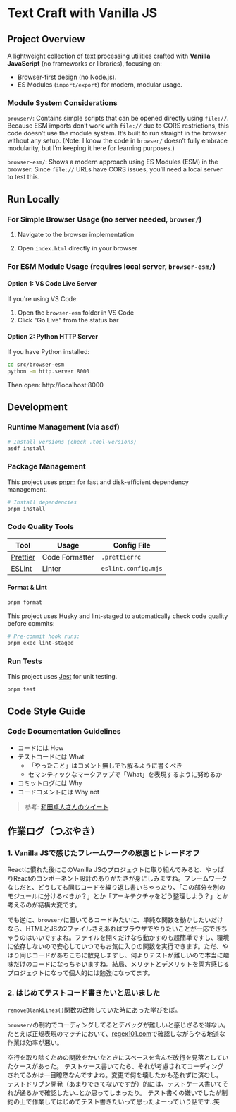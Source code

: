 # Text Craft with Vanilla JS

## Project Overview

A lightweight collection of text processing utilities crafted with **Vanilla JavaScript** (no frameworks or libraries), focusing on:

- Browser-first design (no Node.js).
- ES Modules (`import/export`) for modern, modular usage.

### Module System Considerations

`browser/`: Contains simple scripts that can be opened directly using `file://`. Because ESM imports don’t work with `file://` due to CORS restrictions, this code doesn’t use the module system. It’s built to run straight in the browser without any setup. (Note: I know the code in `browser/` doesn’t fully embrace modularity, but I’m keeping it here for learning purposes.)

`browser-esm/`: Shows a modern approach using ES Modules (ESM) in the browser. Since `file://` URLs have CORS issues, you’ll need a local server to test this.

## Run Locally

### For Simple Browser Usage (no server needed, `browser/`)

1. Navigate to the browser implementation

2. Open `index.html` directly in your browser

### For ESM Module Usage (requires local server, `browser-esm/`)

#### Option 1: VS Code Live Server

If you're using VS Code:

1. Open the `browser-esm` folder in VS Code
2. Click "Go Live" from the status bar

#### Option 2: Python HTTP Server

If you have Python installed:

```sh
cd src/browser-esm
python -m http.server 8000
```

Then open: http://localhost:8000

## Development

### Runtime Management (via asdf)

```sh
# Install versions (check .tool-versions)
asdf install
```

### Package Management

This project uses [pnpm](https://pnpm.io/) for fast and disk-efficient dependency management.

```sh
# Install dependencies
pnpm install
```

### Code Quality Tools

| Tool                             | Usage          | Config File         |
| -------------------------------- | -------------- | ------------------- |
| [Prettier](https://prettier.io/) | Code Formatter | `.prettierrc`       |
| [ESLint](https://eslint.org/)    | Linter         | `eslint.config.mjs` |

#### Format & Lint

```sh
pnpm format
```

This project uses Husky and lint-staged to automatically check code quality before commits:

```sh
# Pre-commit hook runs:
pnpm exec lint-staged
```

### Run Tests

This project uses [Jest](https://jestjs.io/) for unit testing.

```sh
pnpm test
```

## Code Style Guide

### Code Documentation Guidelines

- コードには How
- テストコードには What
  - 「やったこと」はコメント無しでも解るように書くべき
  - セマンティックなマークアップで「What」を表現するように努めるか
- コミットログには Why
- コードコメントには Why not

> 参考: [和田卓人さんのツイート](https://x.com/t_wada/status/904916106153828352)

## 作業ログ（つぶやき）

### 1. Vanilla JSで感じたフレームワークの恩恵とトレードオフ

Reactに慣れた後にこのVanilla JSのプロジェクトに取り組んでみると、やっぱりReactのコンポーネント設計のありがたさが身にしみますね。フレームワークなしだと、どうしても同じコードを繰り返し書いちゃったり、「この部分を別のモジュールに分けるべきか？」とか「アーキテクチャをどう整理しよう？」とか考えるのが結構大変です。

でも逆に、`browser/`に置いてるコードみたいに、単純な関数を動かしたいだけなら、HTMLとJSの2ファイルさえあればブラウザでやりたいことが一応できちゃうのはいいですよね。ファイルを開くだけなら動かすのも超簡単ですし、環境に依存しないので安心していつでもお気に入りの関数を実行できます。ただ、やはり同じコードがあちこちに散見しますし、何よりテストが難しいので本当に趣味だけのコードになっちゃいますね。結局、メリットとデメリットを両方感じるプロジェクトになって個人的には勉強になってます。

### 2. はじめてテストコード書きたいと思いました

`removeBlankLines()`関数の改修していた時にあった学びをば。

`browser/`の制約でコーディングしてるとデバッグが難しいと感じざるを得ない。
たとえば正規表現のマッチにおいて、[regex101.com](https://regex101.com/)で確認しながらやる地道な作業は効率が悪い。

空行を取り除くための関数をかいたときにスペースを含んだ改行を見落としていたケースがあった。
テストケース書いてたら、それが考慮されてコーディングされてるかは一目瞭然なんですよね。変更で何を壊したかも恐れずに済むし。
テストドリブン開発（あまりできてないですが）的には、テストケース書いてそれが通るかで確認したい..とか思ってしまったり。
テスト書くの嫌いでしたが制約の上で作業してはじめてテスト書きたいって思ったよーっていう話です..笑
